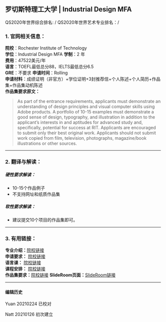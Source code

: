 ## 罗切斯特理工大学 | Industrial Design MFA   
QS2020年世界综合排名: /
QS2020年世界艺术专业排名：/


### 1. 官网相关信息：

**院校**：Rochester Institute of Technology    
**学位**：Industrial Design MFA
**学制**：2 年  
**费用**：47522美元/年  
**语言**：TOEFL最低总分88，IELTS最低总分6.5  
**GRE**：不要求
**申请时间**：Rolling     
**申请材料**：成绩证明（非官方）+学位证明+3封推荐信+个人陈述+个人简历+作品集+作品集动机陈述    
**作品集要求原文：**   

> As part of the entrance requirements, applicants must demonstrate an understanding of design principles and visual computer skills using Adobe products. A portfolio of 10-15 examples must demonstrate a good sense of design, typography, and illustration in addition to the applicant’s interests in and aptitudes for advanced study and, specifically, potential for success at RIT. Applicants are encouraged to submit only their best original work. Applicants should not submit work copied from film, television, photographs, magazine/book illustrations or other sources.


---


### 2. 翻译与解读：

##### 硬性要求解读：
- 10-15个作品例子
- 不支持网址和纸质作品集




##### 软性要求解读：
- 建议提交10个项目的作品集即可。


---


### 3. 有用链接：

**专业介绍：**[院校链接](https://www.rit.edu/programs/industrial-design-mfa)  
**申请要求：** [院校链接](https://www.rit.edu/programs/industrial-design-mfa)  
**语言课：** [院校链接](https://www.rit.edu/emcs/ptgrad/apply/information-for-international-applicants)  
**课程安排：** [院校链接](https://artdesign.rit.edu/schools/design/graduate-industrial-design)  
**作品集要求：**[院校链接](https://www.rit.edu/admissions/graduate/portfolio-requirements)
**SlideRoom页面：**[SlideRoom链接](https://rit.slideroom.com/#/Login)

---


#### 编辑历史
Yuan 20210224 已校对  

Natt 20210126 初次建立  
